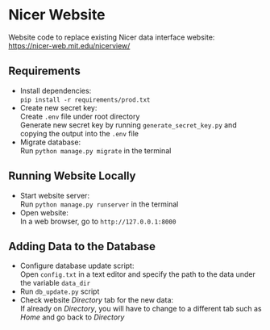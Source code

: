 # Nicer Website
Website code to replace existing Nicer data interface website:  
https://nicer-web.mit.edu/nicerview/

## Requirements
* Install dependencies:  
`pip install -r requirements/prod.txt`
* Create new secret key:  
Create `.env` file under root directory  
Generate new secret key by running `generate_secret_key.py` and copying the output into the `.env` file
* Migrate database:  
Run `python manage.py migrate` in the terminal

## Running Website Locally
* Start website server:  
Run `python manage.py runserver` in the terminal
* Open website:  
In a web browser, go to `http://127.0.0.1:8000`

## Adding Data to the Database
* Configure database update script:  
Open `config.txt` in a text editor and specify the path to the data under the variable `data_dir`
* Run `db_update.py` script
* Check website _Directory_ tab for the new data:  
If already on _Directory_, you will have to change to a different tab such as _Home_ and go back to _Directory_
